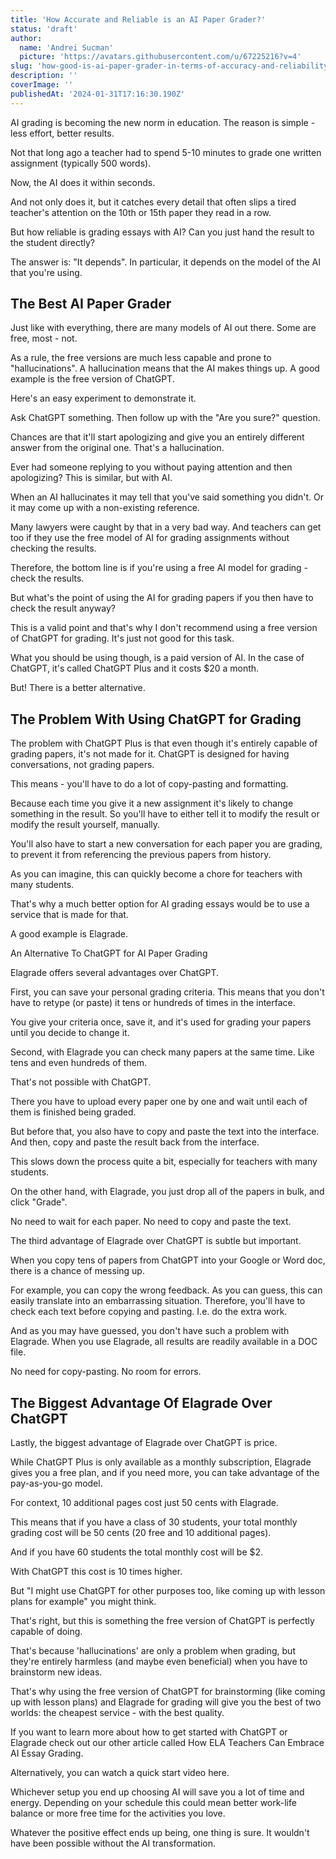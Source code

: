 ```yaml
---
title: 'How Accurate and Reliable is an AI Paper Grader?'
status: 'draft'
author:
  name: 'Andrei Sucman'
  picture: 'https://avatars.githubusercontent.com/u/67225216?v=4'
slug: 'how-good-is-ai-paper-grader-in-terms-of-accuracy-and-reliability'
description: ''
coverImage: ''
publishedAt: '2024-01-31T17:16:30.190Z'
---
```


AI grading is becoming the new norm in education. The reason is simple - less effort, better results.

Not that long ago a teacher had to spend 5-10 minutes to grade one written assignment (typically 500 words).

Now, the AI does it within seconds.

And not only does it, but it catches every detail that often slips a tired teacher's attention on the 10th or 15th paper they read in a row.

But how reliable is grading essays with AI? Can you just hand the result to the student directly?

The answer is: "It depends". In particular, it depends on the model of the AI that you're using.

## The Best AI Paper Grader

Just like with everything, there are many models of AI out there. Some are free, most - not.

As a rule, the free versions are much less capable and prone to "hallucinations". A hallucination means that the AI makes things up. A good example is the free version of ChatGPT.

Here's an easy experiment to demonstrate it.

Ask ChatGPT something. Then follow up with the "Are you sure?" question.

Chances are that it'll start apologizing and give you an entirely different answer from the original one. That's a hallucination.

Ever had someone replying to you without paying attention and then apologizing? This is similar, but with AI.

When an AI hallucinates it may tell that you've said something you didn't. Or it may come up with a non-existing reference.

Many lawyers were caught by that in a very bad way. And teachers can get too if they use the free model of AI for grading assignments without checking the results.

Therefore, the bottom line is if you're using a free AI model for grading - check the results.

But what's the point of using the AI for grading papers if you then have to check the result anyway?

This is a valid point and that's why I don't recommend using a free version of ChatGPT for grading. It's just not good for this task.

What you should be using though, is a paid version of AI. In the case of ChatGPT, it's called ChatGPT Plus and it costs $20 a month.

But! There is a better alternative.

## The Problem With Using ChatGPT for Grading

The problem with ChatGPT Plus is that even though it's entirely capable of grading papers, it's not made for it. ChatGPT is designed for having conversations, not grading papers.

This means - you'll have to do a lot of copy-pasting and formatting.

Because each time you give it a new assignment it's likely to change something in the result. So you'll have to either tell it to modify the result or modify the result yourself, manually.

You'll also have to start a new conversation for each paper you are grading, to prevent it from referencing the previous papers from history.

As you can imagine, this can quickly become a chore for teachers with many students.

That's why a much better option for AI grading essays would be to use a service that is made for that.

A good example is Elagrade.

An Alternative To ChatGPT for AI Paper Grading

Elagrade offers several advantages over ChatGPT.

First, you can save your personal grading criteria. This means that you don't have to retype (or paste) it tens or hundreds of times in the interface.

You give your criteria once, save it, and it's used for grading your papers until you decide to change it.

Second, with Elagrade you can check many papers at the same time. Like tens and even hundreds of them.

That's not possible with ChatGPT.

There you have to upload every paper one by one and wait until each of them is finished being graded.

But before that, you also have to copy and paste the text into the interface. And then, copy and paste the result back from the interface.

This slows down the process quite a bit, especially for teachers with many students.

On the other hand, with Elagrade, you just drop all of the papers in bulk, and click "Grade".

No need to wait for each paper. No need to copy and paste the text.

The third advantage of Elagrade over ChatGPT is subtle but important.

When you copy tens of papers from ChatGPT into your Google or Word doc, there is a chance of messing up.

For example, you can copy the wrong feedback. As you can guess, this can easily translate into an embarrassing situation. Therefore, you'll have to check each text before copying and pasting. I.e. do the extra work.

And as you may have guessed, you don't have such a problem with Elagrade. When you use Elagrade, all results are readily available in a DOC file.

No need for copy-pasting. No room for errors.

## The Biggest Advantage Of Elagrade Over ChatGPT

Lastly, the biggest advantage of Elagrade over ChatGPT is price.

While ChatGPT Plus is only available as a monthly subscription, Elagrade gives you a free plan, and if you need more, you can take advantage of the pay-as-you-go model.

For context, 10 additional pages cost just 50 cents with Elagrade.

This means that if you have a class of 30 students, your total monthly grading cost will be 50 cents (20 free and 10 additional pages).

And if you have 60 students the total monthly cost will be $2.

With ChatGPT this cost is 10 times higher.

But "I might use ChatGPT for other purposes too, like coming up with lesson plans for example" you might think.

That's right, but this is something the free version of ChatGPT is perfectly capable of doing.

That's because 'hallucinations' are only a problem when grading, but they're entirely harmless (and maybe even beneficial) when you have to brainstorm new ideas.

That's why using the free version of ChatGPT for brainstorming (like coming up with lesson plans) and Elagrade for grading will give you the best of two worlds: the cheapest service - with the best quality.

If you want to learn more about how to get started with ChatGPT or Elagrade check out our other article called How ELA Teachers Can Embrace AI Essay Grading.

Alternatively, you can watch a quick start video here.

Whichever setup you end up choosing AI will save you a lot of time and energy. Depending on your schedule this could mean better work-life balance or more free time for the activities you love.

Whatever the positive effect ends up being, one thing is sure. It wouldn't have been possible without the AI transformation.